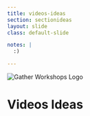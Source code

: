 ```yaml
---
title: videos-ideas
section: sectionideas
layout: slide
class: default-slide

notes: |
  :)

---
```


![Gather Workshops Logo](/Building-the-Web/images/gw_logo.png)

# Videos Ideas